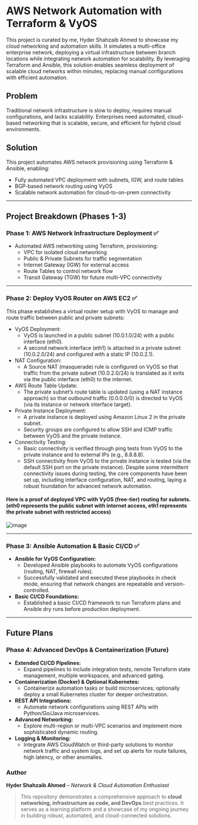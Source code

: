 # AWS Network Automation with Terraform & VyOS  
This project is curated by me, Hyder Shahzaib Ahmed to showcase my cloud networking and automation skills. It simulates a multi-office enterprise network, deploying a virtual infrastructure between branch locations while integrating network automation for scalability. By leveraging Terraform and Ansible, this solution enables seamless deployment of scalable cloud networks within minutes, replacing manual configurations with efficient automation.

## Problem  
Traditional network infrastructure is slow to deploy, requires manual configurations, and lacks scalability. Enterprises need automated, cloud-based networking that is scalable, secure, and efficient for hybrid cloud environments.  

## Solution  
This project automates AWS network provisioning using Terraform & Ansible, enabling:  
- Fully automated VPC deployment with subnets, IGW, and route tables  
- BGP-based network routing using VyOS  
- Scalable network automation for cloud-to-on-prem connectivity  

---

## Project Breakdown (Phases 1-3)  

### Phase 1: AWS Network Infrastructure Deployment ✅
- Automated AWS networking using Terraform, provisioning:  
  - VPC for isolated cloud networking  
  - Public & Private Subnets for traffic segmentation  
  - Internet Gateway (IGW) for external access  
  - Route Tables to control network flow  
  - Transit Gateway (TGW) for future multi-VPC connectivity

---

### Phase 2: Deploy VyOS Router on AWS EC2 ✅
This phase establishes a virtual router setup with VyOS to manage and route traffic between public and private subnets:
- VyOS Deployment:
  - VyOS is launched in a public subnet (10.0.1.0/24) with a public interface (eth0).
  - A second network interface (eth1) is attached in a private subnet (10.0.2.0/24) and configured with a static IP (10.0.2.1).
- NAT Configuration:
  - A Source NAT (masquerade) rule is configured on VyOS so that traffic from the private subnet (10.0.2.0/24) is translated as it exits via the public interface (eth0) to the internet.
- AWS Route Table Update:
  - The private subnet’s route table is updated (using a NAT instance approach) so that outbound traffic (0.0.0.0/0) is directed to VyOS (via its instance or network interface target).
- Private Instance Deployment:
  - A private instance is deployed using Amazon Linux 2 in the private subnet.
  - Security groups are configured to allow SSH and ICMP traffic between VyOS and the private instance.
- Connectivity Testing:
  - Basic connectivity is verified through ping tests from VyOS to the private instance and to external IPs (e.g., 8.8.8.8).
  - SSH connectivity from VyOS to the private instance is tested (via the default SSH port on the private instance).
Despite some intermittent connectivity issues during testing, the core components have been set up, including interface configuration, NAT, and routing, laying a robust foundation for advanced network automation.
#### Here is a proof of deployed VPC with VyOS (free-tier) routing for subnets. (eth0 represents the public subnet with internet access, eth1 represents the private subnet with restricted access)
![image](https://github.com/user-attachments/assets/c6589e78-3134-4e06-b817-f8ff556ea9e8)


---

### Phase 3: Ansible Automation & Basic CI/CD ✅
- **Ansible for VyOS Configuration:**
  - Developed Ansible playbooks to automate VyOS configurations (routing, NAT, firewall rules).
  - Successfully validated and executed these playbooks in check mode, ensuring that network changes are repeatable and version-controlled.
- **Basic CI/CD Foundations:**  
  - Established a basic CI/CD framework to run Terraform plans and Ansible dry runs before production deployment.
  
---

## Future Plans
### Phase 4: Advanced DevOps & Containerization (Future)
- **Extended CI/CD Pipelines:**  
  - Expand pipelines to include integration tests, remote Terraform state management, multiple workspaces, and advanced gating.
- **Containerization (Docker) & Optional Kubernetes:**  
  - Containerize automation tasks or build microservices; optionally deploy a small Kubernetes cluster for deeper orchestration.
- **REST API Integrations:**  
  - Automate network configurations using REST APIs with Python/Go/Java microservices.
- **Advanced Networking:**  
  - Explore multi-region or multi-VPC scenarios and implement more sophisticated dynamic routing.
- **Logging & Monitoring:**  
  - Integrate AWS CloudWatch or third-party solutions to monitor network traffic and system logs, and set up alerts for route failures, high latency, or other anomalies.

### Author  
**Hyder Shahzaib Ahmed** – *Network & Cloud Automation Enthusiast*  

> This repository demonstrates a comprehensive approach to **cloud networking, infrastructure as code, and DevOps** best practices. It serves as a learning platform and a showcase of my ongoing journey in building robust, automated, and cloud-connected solutions.

